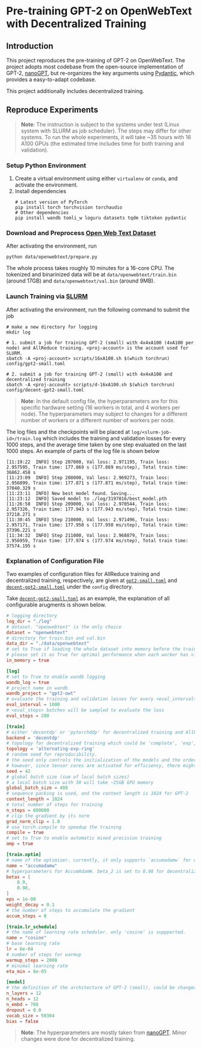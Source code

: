 # Pre-training GPT-2 on OpenWebText with Decentralized Training

## Introduction

This project reproduces the pre-training of GPT-2 on OpenWebText. The project adopts most codebase from the open-source implementation of GPT-2, [nanoGPT](https://github.com/karpathy/nanoGPT), but re-organizes the key arguments using [Pydantic](https://docs.pydantic.dev/latest/), which provides a easy-to-adapt codebase.

This project additionally includes decentralized training.

## Reproduce Experiments

> **Note**: The instruction is subject to the systems under test (Linux system with SLURM as job scheduler). The steps may differ for other systems. To run the whole experiments, it will take ~35 hours with 16 A100 GPUs (the estimated time includes time for both training and validation).

### Setup Python Environment

1. Create a virtual environment using either `virtualenv` or `conda`, and activate the environment.
2. Install dependencies
    ```shell
    # Latest version of PyTorch
    pip install torch torchvision torchaudio
    # Other dependencies
    pip install wandb tomli_w loguru datasets tqdm tiktoken pydantic
    ```

### Download and Preprocess [Open Web Text Dataset](https://huggingface.co/datasets/Skylion007/openwebtext)

After activating the environment, run
```shell
python data/openwebtext/prepare.py
```

The whole process takes roughly 10 minutes for a 16-core CPU. The tokenized and binarinized data will be at `data/openwebtext/train.bin` (around 17GB) and `data/openwebtext/val.bin` (around 9MB).


### Launch Training via [SLURM](https://slurm.schedmd.com/documentation.html)

After activating the environment, run the following command to submit the job
```shell
# make a new directory for logging
mkdir log

# 1. submit a job for training GPT-2 (small) with 4x4xA100 (4xA100 per node) and AllReduce training. <proj-account> is the account used for SLURM.
sbatch -A <proj-account> scripts/16xA100.sh $(which torchrun) config/gpt2-small.toml

# 2. submit a job for training GPT-2 (small) with 4x4xA100 and decentralized training
sbatch -A <proj-account> scripts/d-16xA100.sh $(which torchrun) config/decent-gpt2-small.toml
```

> **Note**: In the default config file, the hyperparameters are for this specific hardware setting (16 workers in total, and 4 workers per node). The hyperparameters may subject to changes for a different number of workers or a different number of workers per node.

The log files and the checkpoints will be placed at `log/<slurm-job-id>/train.log` which includes the training and validation losses for every 1000 steps, and the average time taken by one step evaluated on the last 1000 steps. An example of parts of the log file is shown below
```
[11:19:22  INFO] Step 207000, Val loss: 2.971195, Train loss: 2.957595, Train time: 177.869 s (177.869 ms/step), Total train time: 36862.458 s
[11:23:09  INFO] Step 208000, Val loss: 2.969273, Train loss: 2.956899, Train time: 177.871 s (177.871 ms/step), Total train time: 37040.329 s
[11:23:11  INFO] New best model found. Saving...
[11:23:12  INFO] Saved model to ./log/3197816/best_model.pth
[11:26:58  INFO] Step 209000, Val loss: 2.970544, Train loss: 2.957326, Train time: 177.943 s (177.943 ms/step), Total train time: 37218.271 s
[11:30:45  INFO] Step 210000, Val loss: 2.971496, Train loss: 2.957171, Train time: 177.950 s (177.950 ms/step), Total train time: 37396.221 s
[11:34:32  INFO] Step 211000, Val loss: 2.968879, Train loss: 2.956959, Train time: 177.974 s (177.974 ms/step), Total train time: 37574.195 s
```

### Explanation of Configuration File

Two examples of configuration files for AllReduce training and decentralized training, respectively, are given at [`gpt2-small.toml`](./config/gpt2-small.toml) and [`decent-gpt2-small.toml`](./config/decent-gpt2-small.toml) under the `config` directory.

Take [`decent-gpt2-small.toml`](./config/decent-gpt2-small.toml) as an example, the explanation of all configurable arugments is shown below.

```toml
# logging directory
log_dir = "./log"
# dataset. "openwebtext" is the only choice
dataset = "openwebtext"
# directory for train.bin and val.bin
data_dir = "./data/openwebtext"
# set to True if loading the whole dataset into memory before the training.
# please set it as True for optimal performance when each worker has >18GB memory.
in_memory = true

[log]
# set to True to enable wandb logging
wandb_log = true
# project name in wandb
wandb_project = "gpt2-owt"
# evaluate the training and validation losses for every <eval_interval> steps
eval_interval = 1000
# <eval_steps> batches will be sampled to evaluate the loss
eval_steps = 200

[train]
# either 'decentdp' or 'pytorchddp' for decentralized training and AllReduce training, respectively.
backend = 'decentdp'
# topology for decentralized training which could be 'complete', 'exp', 'ring', or 'alternating-exp-ring'
topology = 'alternating-exp-ring'
# random seed for reproducibility.
# the seed only controls the initialization of the models and the order of training/validation data.
# however, since tensor cores are activated for efficiency, there might be slight differences in the figures for a repeated run.
seed = 42
# global batch size (sum of local batch sizes)
# a local batch size with 30 will take ~25GB GPU memory
global_batch_size = 480
# sequence packing is used, and the context length is 1024 for GPT-2
context_length = 1024
# total number of steps for training
n_steps = 600000
# clip the gradient by its norm
grad_norm_clip = 1.0
# use torch.compile to speedup the training
compile = true
# set to True to enable automatic mixed precision training
amp = true

[train.optim]
# name of the optimizer. currently, it only supports `accumadamw` for decentralized training, and `adamw` for AllReduce training
name = "accumadamw"
# hyperparameters for AccumAdamW. beta_2 is set to 0.98 for decentralized training.
betas = [
    0.9,
    0.98,
]
eps = 1e-08
weight_decay = 0.1
# the number of steps to accumulate the gradient
accum_steps = 8

[train.lr_schedule]
# the name of learning rate scheduler. only 'cosine' is suppported.
name = "cosine"
# base learning rate
lr = 6e-04
# number of steps for warmup
warmup_steps = 2000
# minimal learning rate
eta_min = 6e-05

[model]
# the definition of the architecture of GPT-2 (small), could be changed to larger values for other larger variants of GPT-2.
n_layers = 12
n_heads = 12
n_embd = 768
dropout = 0.0
vocab_size = 50304
bias = false

```

> **Note**: The hyperparameters are mostly taken from [nanoGPT](https://github.com/karpathy/nanoGPT). Minor changes were done for decentralized training.